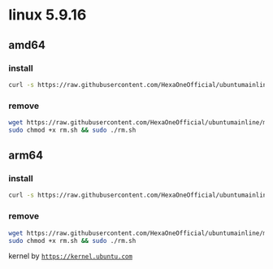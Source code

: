 # linux 5.9.16
 
## amd64

### install
```bash
curl -s https://raw.githubusercontent.com/HexaOneOfficial/ubuntumainline/main/catalog/5.9.16/amd64.sh | sh
``` 
### remove
```bash
wget https://raw.githubusercontent.com/HexaOneOfficial/ubuntumainline/main/catalog/5.9.16/rm.sh
sudo chmod +x rm.sh && sudo ./rm.sh
```
## arm64

### install
```bash
curl -s https://raw.githubusercontent.com/HexaOneOfficial/ubuntumainline/main/catalog/5.9.16/arm64.sh | sh
``` 
### remove
```bash
wget https://raw.githubusercontent.com/HexaOneOfficial/ubuntumainline/main/catalog/5.9.16/rm.sh
sudo chmod +x rm.sh && sudo ./rm.sh
``` 
 
 
kernel by [`https://kernel.ubuntu.com`](https://kernel.ubuntu.com/)

